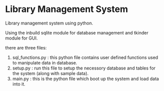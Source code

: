 # Library Management System

Library management system using python.

Using the inbuild sqlite module for database management and tkinder module for GUI.

there are three files:
1. sql_functions.py : this python file contains user defined functions used to manipulate data in database.
2. setup.py : run this file to setup the necessory database and tables for the system (along with sample data).
3. main.py : this is the python file which boot up the system and load data into it.


